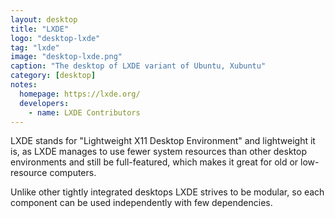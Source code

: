 ```yaml
---
layout: desktop
title: "LXDE"
logo: "desktop-lxde"
tag: "lxde"
image: "desktop-lxde.png"
caption: "The desktop of LXDE variant of Ubuntu, Xubuntu"
category: [desktop]
notes:
  homepage: https://lxde.org/
  developers:
    - name: LXDE Contributors
---
```


LXDE stands for "Lightweight X11 Desktop Environment" and lightweight it is, as LXDE manages to use fewer system resources than other desktop environments and still be full-featured, which makes it great for old or low-resource computers.

Unlike other tightly integrated desktops LXDE strives to be modular, so each component can be used independently with few dependencies.